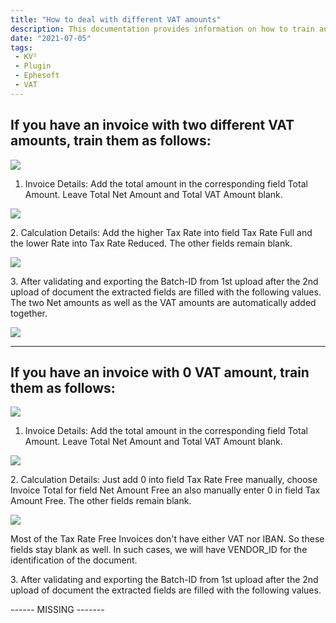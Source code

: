 ```yaml
---
title: "How to deal with different VAT amounts"
description: This documentation provides information on how to train an invoice with two different VAT amounts in Ephesoft. Your batch class must be suitable for this.
date: "2021-07-05"
tags:
 - KV²
 - Plugin
 - Ephesoft
 - VAT
---
```


## If you have an invoice with two different VAT amounts, train them as follows:

![](/_images/doc2/image-1.png)

1. Invoice Details: Add the total amount in the corresponding field Total Amount. Leave Total Net Amount and Total VAT Amount blank.

![](/_images/doc2/Bildschirmfoto-2021-07-05-um-14.03.57-1024x520.png)

2\. Calculation Details: Add the higher Tax Rate into field Tax Rate Full and the lower Rate into Tax Rate Reduced. The other fields remain blank.

![](/_images/doc2/image-2-1024x524.png)

3\. After validating and exporting the Batch-ID from 1st upload after the 2nd upload of document the extracted fields are filled with the following values. The two Net amounts as well as the VAT amounts are automatically added together.

![](/_images/doc2/image-4-1024x589.png)

* * *

## If you have an invoice with 0 VAT amount, train them as follows:

![](/_images/doc2/image-5.png)

1. Invoice Details: Add the total amount in the corresponding field Total Amount. Leave Total Net Amount and Total VAT Amount blank.

![](/_images/doc2/image-6-1024x485.png)

2\. Calculation Details: Just add 0 into field Tax Rate Free manually, choose Invoice Total for field Net Amount Free an also manually enter 0 in field Tax Amount Free. The other fields remain blank.

![](/_images/doc2/image-7-1024x485.png)

Most of the Tax Rate Free Invoices don't have either VAT nor IBAN. So these fields stay blank as well. In such cases, we will have VENDOR\_ID for the identification of the document.

3\. After validating and exporting the Batch-ID from 1st upload after the 2nd upload of document the extracted fields are filled with the following values.

\------ MISSING -------
